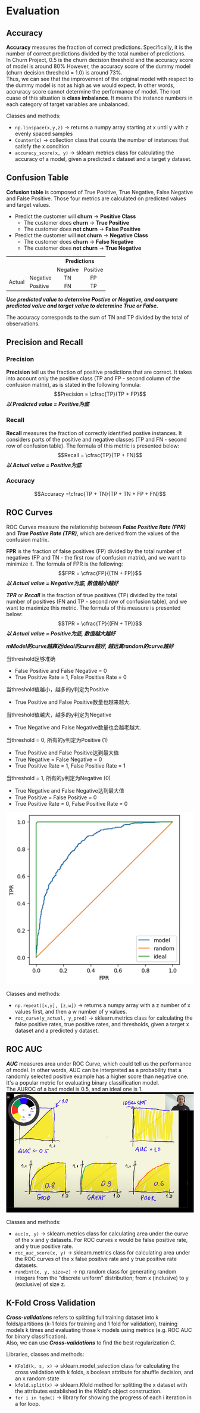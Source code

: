 # Evaluation

## Accuracy
**Accuracy** measures the fraction of correct predictions. Specifically, it is the number of correct predictions divided by the total number of predictions.  
In Churn Project, 0.5 is the churn decision threshold and the accuracy score of model is around 80% However, the accuracy score of the dummy model (churn decision threshold = 1.0) is around 73%.   
Thus, we can see that the improvement of the original model with respect to the dummy model is not as high as we would expect. In other words, accruracy score cannot determine the performance of model.
The root cuase of this situation is **class imbalance**. It means the instance numbers in each category of target variables are unbalanced.

Classes and methods:
- `np.linspace(x,y,z)` -> returns a numpy array starting at x until y with z evenly spaced samples
- `Counter(x)` -> collection class that counts the number of instances that satisfy the x condition
- `accuracy_score(x, y)` -> sklearn.metrics class for calculating the accuracy of a model, given a predicted x dataset and a target y dataset.

## Confusion Table
**Cofusion table** is composed of True Positive, True Negative, False Negative and False Positive. Those four metrics are calculated on predicted values and target values.  
- Predict the customer will **churn** -> **Positive Class**
  - The customer does **churn** -> **True Positive**
  - The customer does **not churn** -> **False Positive**
- Predict the customer will **not churn** -> **Negative Class**
  - The customer does **churn** -> **False Negative**
  - The customer does **not churn** -> **True Negative**

<table>
  <tr>
    <th></th>
    <th></th>
    <th colspan="2" style="text-align: center;">Predictions</th>
  </tr>
  <tr>
    <td></td>
    <td></td>
    <td>Negative</td>
    <td>Positive</td>
  </tr>
  <tr>
    <td rowspan="2">Actual</td>
    <td>Negative</td>
    <td style="text-align: center;">TN</td>
    <td style="text-align: center;">FP</td>
  </tr>
  <tr>
    <td>Positive</td>
    <td style="text-align: center;">FN</td>
    <td style="text-align: center;">TP</td>
  </tr>
</table>
  
***Use predicted value to determine Postive or Negative, and compare predicted value and target value to determine True or False.***

The accuracy corresponds to the sum of TN and TP divided by the total of observations.

## Precision and Recall
### Precision
**Precision** tell us the fraction of positive predictions that are correct. It takes into account only the positive class (TP and FP - second column of the confusion matrix), as is stated in the following formula:
$$Precision = \cfrac{TP}{TP + FP}$$
***以 Predicted value = Positive为底***
### Recall
**Recall** measures the fraction of correctly identified postive instances. It considers parts of the positive and negative classes (TP and FN - second row of confusion table). The formula of this metric is presented below:
$$Recall = \cfrac{TP}{TP + FN}$$
***以 Actual value = Positive为底***
### Accuracy
$$Accuracy =\cfrac{TP + TN}{TP + TN + FP + FN}$$

## ROC Curves
ROC Curves measure the relationship between ***False Positive Rate (FPR)*** and ***True Postive Rate (TPR)***, which are derived from the values of the confusion matrix.  

**FPR** is the fraction of false positives (FP) divided by the total number of negatives (FP and TN - the first row of confusion matrix), and we want to minimize it. The formula of FPR is the following:
$$FPR = \cfrac{FP}{(TN + FP)}$$
***以 Actual value =  Negative为底, 数值越小越好***  

***TPR*** or ***Recall*** is the fraction of true positives (TP) divided by the total number of positives (FN and TP - second row of confusion table), and we want to maximize this metric. The formula of this measure is presented below:
$$TPR = \cfrac{TP}{(FN + TP)}$$
***以 Actual value = Positive为底, 数值越大越好***

***mModel的curve越靠近ideal的curve越好, 越远离random的curve越好***

当threshold足够准确
- False Positive and False Negative = 0  
- True Positive Rate = 1, False Positive Rate = 0  

当threshold值越小，越多的y判定为Positive
- True Positive and False Positive数量也越来越大.  
  
当threshold值越大，越多的y判定为Negative
- True Negative and False Negative数量也会越老越大.  

当threshold = 0, 所有的y判定为Positive (1)  
- True Positive and False Positive达到最大值
- True Negative = False Negative = 0
- True Positive Rate = 1, False Positive Rate = 1

当threshold = 1, 所有的y判定为Negative (0)  
- True Negative and False Negative达到最大值
- True Positive = False Positive = 0  
- True Positive Rate = 0, False Positive Rate = 0

![ROC Curve](./images/roc_curve.png)

Classes and methods:
- `np.repeat([x,y], [z,w])` -> returns a numpy array with a z number of x values first, and then a w number of y values.
- `roc_curve(y_actual, y_pred)` -> sklearn.metrics class for calculating the false positive rates, true positive rates, and thresholds, given a target x dataset and a predicted y dataset.

## ROC AUC
***AUC*** measures area under ROC Curve, which could tell us the performance of model. In other words, AUC can be interpreted as a probability that a randomly selected positive example has a higher score than negative one. It's a popular metric for evaluating binary classification model.  
The AUROC of a bad model is 0.5, and an ideal one is 1.  
![AUC Area](./images/auc_area.png)  

Classes and methods:
- `auc(x, y)` -> sklearn.metrics class for calculating area under the curve of the x and y datasets. For ROC curves x would be false positive rate, and y true positive rate.
- `roc_auc_score(x, y)` -> sklearn.metrics class for calculating area under the ROC curves of the x false positive rate and y true positive rate datasets.
- `randint(x, y, size=z)` -> np.random class for generating random integers from the “discrete uniform” distribution; from x (inclusive) to y (exclusive) of size z.

## K-Fold Cross Validation
***Cross-validations*** refers to splitting full training dataset into k folds/partitions (k-1 folds for training and 1 fold for validation), training models k times and evaluating those k models using metrics (e.g. ROC AUC for binary classification).  
Also, we can use ***Cross-validations*** to find the best regularization $C$.

Libraries, classes and methods:
- `KFold(k, s, x)` -> sklearn.model_selection class for calculating the cross validation with k folds, s boolean attribute for shuffle decision, and an x random state
- `kfold.split(x)` -> sklearn.Kfold method for splitting the x dataset with the attributes established in the Kfold's object construction.
- `for i in tqdm()` -> library for showing the progress of each i iteration in a for loop.